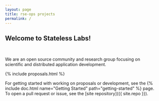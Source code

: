 ```yaml
---
layout: page
title: rse-ops projects
permalink: /
---
```


## Welcome to Stateless Labs!

<br>

We are an open source community and research group focusing on scientific and distributed application development. 

{% include proposals.html %}

For getting started with working on proposals or development, see the {% include doc.html name="Getting Started" path="getting-started" %} page. To open a pull request or issue, see the [site repository]({{ site.repo }}).

